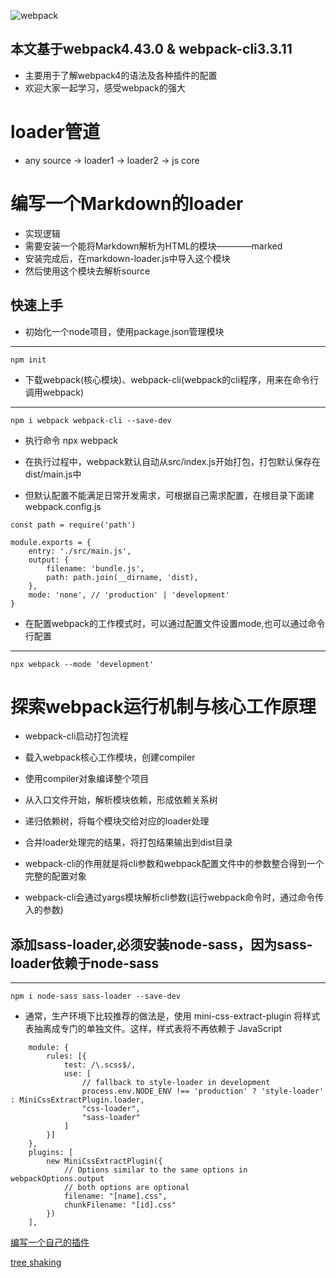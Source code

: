 ![webpack](https://timgsa.baidu.com/timg?image&quality=80&size=b9999_10000&sec=1590646760726&di=fecc7a2c61e207405fe67d006b43608b&imgtype=0&src=http%3A%2F%2Fpic2.zhimg.com%2Fv2-ea57e2d2c487d0af20c93c4be5f25b5f_1200x500.jpg 'webpack')

## 本文基于webpack4.43.0 & webpack-cli3.3.11

- 主要用于了解webpack4的语法及各种插件的配置
- 欢迎大家一起学习，感受webpack的强大

# loader管道
- any source -> loader1 -> loader2 -> js core

# 编写一个Markdown的loader
- 实现逻辑
- 需要安装一个能将Markdown解析为HTML的模块————marked
- 安装完成后，在markdown-loader.js中导入这个模块
- 然后使用这个模块去解析source

## 快速上手

- 初始化一个node项目，使用package.json管理模块
---
`npm init`
- 下载webpack(核心模块)、webpack-cli(webpack的cli程序，用来在命令行调用webpack)
---
`npm i webpack webpack-cli --save-dev`

- 执行命令 npx webpack
- 在执行过程中，webpack默认自动从src/index.js开始打包，打包默认保存在dist/main.js中

- 但默认配置不能满足日常开发需求，可根据自己需求配置，在根目录下面建webpack.config.js
```
const path = require('path')

module.exports = {
    entry: './src/main.js',
    output: {
        filename: 'bundle.js',
        path: path.join(__dirname, 'dist),
    },
    mode: 'none', // 'production' | 'development'
}
```
- 在配置webpack的工作模式时，可以通过配置文件设置mode,也可以通过命令行配置
---
`npx webpack --mode 'development'`

# 探索webpack运行机制与核心工作原理
   
- webpack-cli启动打包流程
- 载入webpack核心工作模块，创建compiler
- 使用compiler对象编译整个项目
- 从入口文件开始，解析模块依赖，形成依赖关系树
- 递归依赖树，将每个模块交给对应的loader处理
- 合并loader处理完的结果，将打包结果输出到dist目录

- webpack-cli的作用就是将cli参数和webpack配置文件中的参数整合得到一个完整的配置对象
- webpack-cli会通过yargs模块解析cli参数(运行webpack命令时，通过命令传入的参数)


## 添加sass-loader,必须安装node-sass，因为sass-loader依赖于node-sass
---
`npm i node-sass sass-loader --save-dev`
   
- 通常，生产环境下比较推荐的做法是，使用 mini-css-extract-plugin 将样式表抽离成专门的单独文件。这样，样式表将不再依赖于 JavaScript
```
    module: {
        rules: [{
            test: /\.scss$/,
            use: [
                // fallback to style-loader in development
                process.env.NODE_ENV !== 'production' ? 'style-loader' : MiniCssExtractPlugin.loader,
                "css-loader",
                "sass-loader"
            ]
        }]
    },
    plugins: [
        new MiniCssExtractPlugin({
            // Options similar to the same options in webpackOptions.output
            // both options are optional
            filename: "[name].css",
            chunkFilename: "[id].css"
        })
    ],
```
[编写一个自己的插件](./static/MySelfPlugin.md)

[tree shaking](./static/TreeShaking.md)
